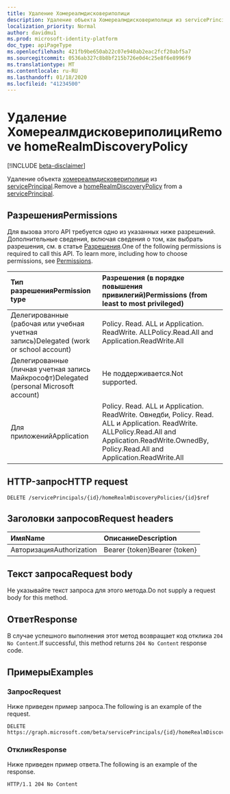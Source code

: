```yaml
---
title: Удаление Хомереалмдисковериполици
description: Удаление объекта Хомереалмдисковериполици из servicePrincipal.
localization_priority: Normal
author: davidmu1
ms.prod: microsoft-identity-platform
doc_type: apiPageType
ms.openlocfilehash: 421fb9be650ab22c07e940ab2eac2fcf20abf5a7
ms.sourcegitcommit: 0536ab327c8b8bf215b726e0d4c25e8f6e8996f9
ms.translationtype: MT
ms.contentlocale: ru-RU
ms.lasthandoff: 01/18/2020
ms.locfileid: "41234500"
---
```

# <a name="remove-homerealmdiscoverypolicy"></a><span data-ttu-id="554d2-103">Удаление Хомереалмдисковериполици</span><span class="sxs-lookup"><span data-stu-id="554d2-103">Remove homeRealmDiscoveryPolicy</span></span>

[!INCLUDE [beta-disclaimer](../../includes/beta-disclaimer.md)]

<span data-ttu-id="554d2-104">Удаление объекта [хомереалмдисковериполици](../resources/homerealmdiscoverypolicy.md) из [servicePrincipal](../resources/servicePrincipal.md).</span><span class="sxs-lookup"><span data-stu-id="554d2-104">Remove a [homeRealmDiscoveryPolicy](../resources/homerealmdiscoverypolicy.md) from a [servicePrincipal](../resources/servicePrincipal.md).</span></span>

## <a name="permissions"></a><span data-ttu-id="554d2-105">Разрешения</span><span class="sxs-lookup"><span data-stu-id="554d2-105">Permissions</span></span>

<span data-ttu-id="554d2-p101">Для вызова этого API требуется одно из указанных ниже разрешений. Дополнительные сведения, включая сведения о том, как выбрать разрешения, см. в статье [Разрешения](/graph/permissions-reference).</span><span class="sxs-lookup"><span data-stu-id="554d2-p101">One of the following permissions is required to call this API. To learn more, including how to choose permissions, see [Permissions](/graph/permissions-reference).</span></span>

| <span data-ttu-id="554d2-108">Тип разрешения</span><span class="sxs-lookup"><span data-stu-id="554d2-108">Permission type</span></span>                        | <span data-ttu-id="554d2-109">Разрешения (в порядке повышения привилегий)</span><span class="sxs-lookup"><span data-stu-id="554d2-109">Permissions (from least to most privileged)</span></span> |
|:---------------------------------------|:--------------------------------------------|
| <span data-ttu-id="554d2-110">Делегированные (рабочая или учебная учетная запись)</span><span class="sxs-lookup"><span data-stu-id="554d2-110">Delegated (work or school account)</span></span>     | <span data-ttu-id="554d2-111">Policy. Read. ALL и Application. ReadWrite. ALL</span><span class="sxs-lookup"><span data-stu-id="554d2-111">Policy.Read.All and Application.ReadWrite.All</span></span> |
| <span data-ttu-id="554d2-112">Делегированные (личная учетная запись Майкрософт)</span><span class="sxs-lookup"><span data-stu-id="554d2-112">Delegated (personal Microsoft account)</span></span> | <span data-ttu-id="554d2-113">Не поддерживается.</span><span class="sxs-lookup"><span data-stu-id="554d2-113">Not supported.</span></span> |
| <span data-ttu-id="554d2-114">Для приложений</span><span class="sxs-lookup"><span data-stu-id="554d2-114">Application</span></span>                            | <span data-ttu-id="554d2-115">Policy. Read. ALL и Application. ReadWrite. Овнедби, Policy. Read. ALL и Application. ReadWrite. ALL</span><span class="sxs-lookup"><span data-stu-id="554d2-115">Policy.Read.All and Application.ReadWrite.OwnedBy, Policy.Read.All and Application.ReadWrite.All</span></span> |

## <a name="http-request"></a><span data-ttu-id="554d2-116">HTTP-запрос</span><span class="sxs-lookup"><span data-stu-id="554d2-116">HTTP request</span></span>

<!-- { "blockType": "ignored" } -->

```http
DELETE /servicePrincipals/{id}/homeRealmDiscoveryPolicies/{id}$ref
```

## <a name="request-headers"></a><span data-ttu-id="554d2-117">Заголовки запросов</span><span class="sxs-lookup"><span data-stu-id="554d2-117">Request headers</span></span>

| <span data-ttu-id="554d2-118">Имя</span><span class="sxs-lookup"><span data-stu-id="554d2-118">Name</span></span>          | <span data-ttu-id="554d2-119">Описание</span><span class="sxs-lookup"><span data-stu-id="554d2-119">Description</span></span>   |
|:--------------|:--------------|
| <span data-ttu-id="554d2-120">Авторизация</span><span class="sxs-lookup"><span data-stu-id="554d2-120">Authorization</span></span> | <span data-ttu-id="554d2-121">Bearer {token}</span><span class="sxs-lookup"><span data-stu-id="554d2-121">Bearer {token}</span></span> |

## <a name="request-body"></a><span data-ttu-id="554d2-122">Текст запроса</span><span class="sxs-lookup"><span data-stu-id="554d2-122">Request body</span></span>

<span data-ttu-id="554d2-123">Не указывайте текст запроса для этого метода.</span><span class="sxs-lookup"><span data-stu-id="554d2-123">Do not supply a request body for this method.</span></span>

## <a name="response"></a><span data-ttu-id="554d2-124">Ответ</span><span class="sxs-lookup"><span data-stu-id="554d2-124">Response</span></span>

<span data-ttu-id="554d2-125">В случае успешного выполнения этот метод возвращает код отклика `204 No Content`.</span><span class="sxs-lookup"><span data-stu-id="554d2-125">If successful, this method returns `204 No Content` response code.</span></span>

## <a name="examples"></a><span data-ttu-id="554d2-126">Примеры</span><span class="sxs-lookup"><span data-stu-id="554d2-126">Examples</span></span>

### <a name="request"></a><span data-ttu-id="554d2-127">Запрос</span><span class="sxs-lookup"><span data-stu-id="554d2-127">Request</span></span>

<span data-ttu-id="554d2-128">Ниже приведен пример запроса.</span><span class="sxs-lookup"><span data-stu-id="554d2-128">The following is an example of the request.</span></span>
<!-- {
  "blockType": "request",
  "name": "delete_homerealmdiscoverypolicy_from_serviceprincipal"
}-->

```http
DELETE https://graph.microsoft.com/beta/servicePrincipals/{id}/homeRealmDiscoveryPolicies/{id}/$ref
```

### <a name="response"></a><span data-ttu-id="554d2-129">Отклик</span><span class="sxs-lookup"><span data-stu-id="554d2-129">Response</span></span>

<span data-ttu-id="554d2-130">Ниже приведен пример ответа.</span><span class="sxs-lookup"><span data-stu-id="554d2-130">The following is an example of the response.</span></span>

<!-- {
  "blockType": "response",
  "truncated": true
} -->

```http
HTTP/1.1 204 No Content
```

<!-- uuid: 16cd6b66-4b1a-43a1-adaf-3a886856ed98
2019-02-04 14:57:30 UTC -->
<!-- {
  "type": "#page.annotation",
  "description": "Remove homeRealmDiscoveryPolicy",
  "keywords": "",
  "section": "documentation",
  "tocPath": ""
}-->